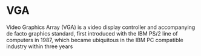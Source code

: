 # VGA
Video Graphics Array (VGA) is a video display controller and accompanying de facto graphics standard, first introduced with the IBM PS/2 line of computers in 1987, which became ubiquitous in the IBM PC compatible industry within three years
